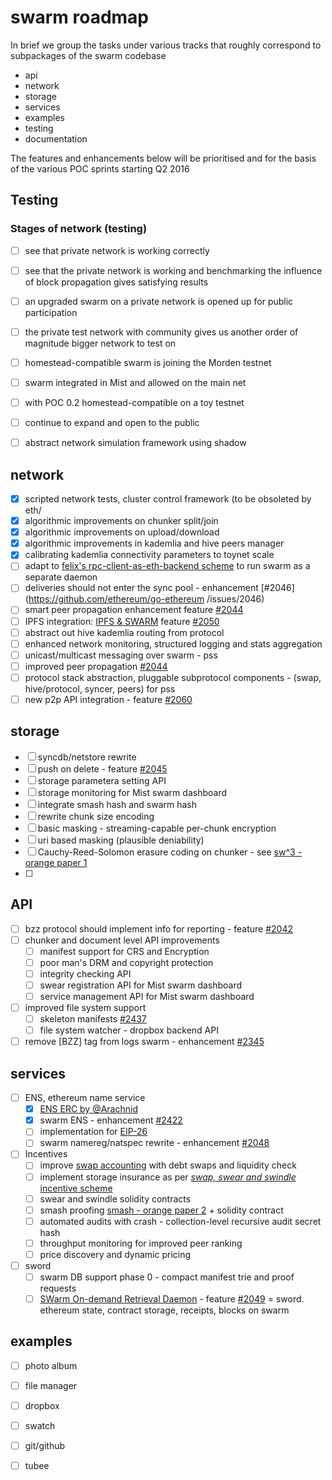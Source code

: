 # swarm roadmap 

In brief we group the tasks under various tracks that roughly correspond to subpackages of the swarm codebase

* api
* network
* storage
* services
* examples
* testing
* documentation

The features and enhancements below will be prioritised and for the basis of the various POC sprints starting Q2 2016

## Testing

### Stages of network (testing)

* [ ] see that private network is working correctly
* [ ] see that the private network is working and benchmarking the influence of block propagation gives satisfying results
* [ ] an upgraded swarm on a private network is opened up for public participation
* [ ] the private test network with community gives us another order of magnitude bigger network to test on
* [ ] homestead-compatible swarm is joining the Morden testnet
* [ ] swarm integrated in Mist and allowed on the main net
* [ ] with POC 0.2 homestead-compatible on a toy testnet 
* [ ] continue to expand and open to the public
* [ ] abstract network simulation framework using shadow



## network

* [x] scripted network tests, cluster control framework (to be obsoleted by eth/
* [x] algorithmic improvements on chunker split/join
* [x] algorithmic improvements on upload/download
* [x] algorithmic improvements in kademlia and hive peers manager 
* [x] calibrating kademlia connectivity parameters to toynet scale
* [ ]  adapt to [felix's rpc-client-as-eth-backend scheme](http://twurst.com/articles/geth-1.5-api.html) to run swarm as a separate daemon 
* [ ] deliveries should not enter the sync pool - enhancement [#2046](https://github.com/ethereum/go-ethereum /issues/2046)
* [ ] smart peer propagation enhancement feature [#2044](https://github.com/ethereum/go-ethereum/issues/2044)
* [ ] IPFS integration: [IPFS & SWARM](https://github.com/ethereum/go-ethereum/wiki/IPFS-&-SWARM)  feature [#2050](https://github.com/ethereum/go-ethereum/issues/2050)
* [ ] abstract out hive kademlia  routing from protocol
* [ ] enhanced network monitoring, structured logging and stats aggregation
* [ ] unicast/multicast messaging over swarm - pss 
* [ ] improved peer propagation [#2044](https://github.com/ethereum/go-ethereum/issues/2044)
* [ ] protocol stack abstraction, pluggable subprotocol components - (swap, hive/protocol, syncer, peers) for pss
* [ ] new p2p API integration - feature [#2060](https://github.com/ethereum/go-ethereum/issues/2060)

## storage
* [ ] syncdb/netstore rewrite
* [ ] push on delete - feature [#2045](https://github.com/ethereum/go-ethereum/issues/2045)
* [ ] storage parametera setting API
* [ ] storage monitoring  for Mist swarm dashboard
* [ ] integrate smash hash and swarm hash
* [ ] rewrite chunk size encoding
* [ ] basic masking - streaming-capable per-chunk encryption 
* [ ] uri based masking (plausible deniability)
* [ ] Cauchy-Reed-Solomon erasure coding on chunker - see [sw^3 - orange paper 1](http://swarm-gateways.net/bzz:/swarm/ethersphere/orange-papers/1/sw^3.pdf)
* [ ] 

## API
* [ ] bzz protocol should implement info for reporting - feature [#2042](https://github.com/ethereum/go-ethereum/issues/2042)
* [ ] chunker and document level API improvements
  * [ ] manifest support for CRS and Encryption
  * [ ] poor man's DRM and copyright protection
  * [ ] integrity checking API
  * [ ] swear registration API for Mist swarm dashboard
  * [ ] service management API for Mist swarm dashboard
* [ ] improved file system support
  * [ ] skeleton manifests [#2437](https://github.com/ethereum/go-ethereum/issues/2437)
  * [ ] file system watcher - dropbox backend API
* [ ] remove [BZZ] tag from logs swarm - enhancement [#2345](https://github.com/ethereum/go-ethereum/issues/2345)

## services

* [ ] ENS, ethereum name service
  * [x] [ENS ERC by @Arachnid](https://github.com/Arachnid/EIPs/blob/ens/EIPS/eip-draft-ens.md)
  * [x] swarm ENS - enhancement [#2422](https://github.com/ethereum/go-ethereum/issues/2422)
  * [ ] implementation for [EIP-26](https://github.com/ethereum/EIPs/issues/26)
  * [ ] swarm namereg/natspec rewrite - enhancement [#2048](https://github.com/ethereum/go-ethereum/issues/2048)
* [ ] Incentives
  * [ ] improve [swap accounting](https://github.com/ethersphere/swarm/wiki/Swap) with debt swaps and liquidity check
  * [ ] implement storage insurance as per [_swap, swear and swindle_ incentive scheme](http://swarm-gateways.net/bzz:/swarm/ethersphere/orange-papers/1/sw^3.pdf)
  * [ ] swear and swindle solidity contracts
  * [ ] smash proofing [smash - orange paper 2](http://swarm-gateways.net/bzz:/swarm/ethersphere/orange-papers/2/smash.pdf) + solidity contract
  * [ ] automated audits with crash - collection-level recursive audit secret hash
  * [ ] throughput monitoring for improved peer ranking
  * [ ] price discovery and dynamic pricing 
* [ ] sword
  * [ ] swarm DB support phase 0 - compact manifest trie and proof requests
  * [ ] [SWarm On-demand Retrieval Daemon](https://gist.github.com/zelig/aa6eb43615e12d834d9f) - feature [#2049](https://github.com/ethereum/go-ethereum/issues/2049) = sword. ethereum state, contract storage, receipts, blocks on swarm

## examples

* [ ] photo album
* [ ] file manager
* [ ] dropbox
* [ ] swatch
* [ ] git/github
* [ ] tubee

